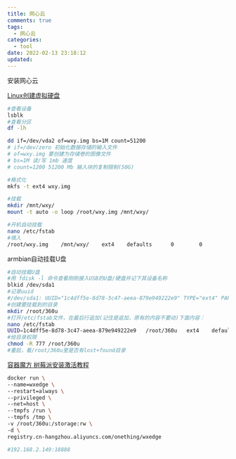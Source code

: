 ```yaml
---
title: 网心云
comments: true
tags:
  - 网心云
categories:
  - tool
date: 2022-02-13 23:18:12
updated:
---
```


安装网心云

<!--more-->

[Linux创建虚拟硬盘](https://unixcop.com/how-to-create-a-virtual-hard-disk-in-ubuntu/)

```bash
#查看设备
lsblk
#查看分区
df -lh

dd if=/dev/vda2 of=wxy.img bs=1M count=51200
# if=/dev/zero 初始化数据存储的输入文件
# of=wxy.img 要创建为存储卷的图像文件
# bs=1M 读/写 1mb 速度
# count=1200 51200 Mb 输入块的复制限制(50G)

#格式化
mkfs -t ext4 wxy.img

#挂载
mkdir /mnt/wxy/
mount -t auto -o loop /root/wxy.img /mnt/wxy/

#开机自动挂载
nano /etc/fstab
#填入
/root/wxy.img    /mnt/wxy/    ext4    defaults      0        0
```



armbian自动挂载U盘

```bash
#自动挂载U盘
#用 fdisk -l 命令查看刚刚接入USB的U盘/硬盘并记下其设备名称
blkid /dev/sda1
#记录uuid
#/dev/sda1: UUID="1c4dff5e-8d78-3c47-aeea-879e949222e9" TYPE="ext4" PARTUUID="08b76b0d-01"
#创建要挂载到的目录
mkdir /root/360u
#打开/etc/fstab文件，在最后行追加(记住是追加，原有的内容不要动)下面内容：
nano /etc/fstab
UUID=1c4dff5e-8d78-3c47-aeea-879e949222e9   /root/360u   ext4    defaults    0 0
#给目录权限
chmod -R 777 /root/360u
#重启，看/root/360u里是否有lost+found目录
```



[容器魔方 树莓派安装激活教程](https://help.onethingcloud.com/7cb4/3ed5/8907)

```bash
docker run \
--name=wxedge \
--restart=always \
--privileged \
--net=host \
--tmpfs /run \
--tmpfs /tmp \
-v /root/360u:/storage:rw \
-d \
registry.cn-hangzhou.aliyuncs.com/onething/wxedge

#192.168.2.149:18888
```

